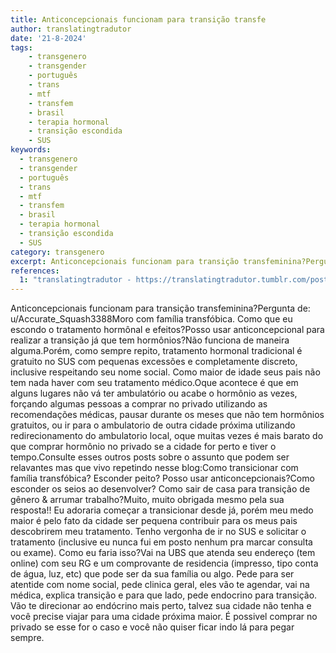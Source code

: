 ```yaml
---
title: Anticoncepcionais funcionam para transição transfe
author: translatingtradutor
date: '21-8-2024'
tags:
    - transgenero
    - transgender
    - português
    - trans
    - mtf
    - transfem
    - brasil
    - terapia hormonal
    - transição escondida
    - SUS
keywords:
  - transgenero
  - transgender
  - português
  - trans
  - mtf
  - transfem
  - brasil
  - terapia hormonal
  - transição escondida
  - SUS
category: transgenero
excerpt: Anticoncepcionais funcionam para transição transfeminina?Pergunta de u/Accurate_Squash3388Moro com família transfóbica. Como que eu escondo o tratame...
references:
  1: "translatingtradutor - https://translatingtradutor.tumblr.com/post/759473471603589120/anticoncepcionais-funcionam-para-transi%C3%A7%C3%A3o"
---
```


Anticoncepcionais funcionam para transição transfeminina?Pergunta de: u/Accurate_Squash3388Moro com família transfóbica. Como que eu escondo o tratamento hormônal e efeitos?Posso usar anticoncepcional para realizar a transição já que tem hormônios?Não funciona de maneira alguma.Porém, como sempre repito, tratamento hormonal tradicional é gratuito no SUS com pequenas excessões e completamente discreto, inclusive respeitando seu nome social. Como maior de idade seus pais não tem nada haver com seu tratamento médico.Oque acontece é que em alguns lugares não vá ter ambulatório ou acabe o hormônio as vezes, forçando algumas pessoas a comprar no privado utilizando as recomendações médicas, pausar durante os meses que não tem hormônios gratuitos, ou ir para o ambulatorio de outra cidade próxima utilizando redirecionamento do ambulatorio local, oque muitas vezes é mais barato do que comprar hormônio no privado se a cidade for perto e tiver o tempo.Consulte esses outros posts sobre o assunto que podem ser relavantes mas que vivo repetindo nesse blog:Como transicionar com família transfóbica? Esconder peito? Posso usar anticoncepcionais?Como esconder os seios ao desenvolver? Como sair de casa para transição de gênero & arrumar trabalho?Muito, muito obrigada mesmo pela sua resposta!! Eu adoraria começar a transicionar desde já, porém meu medo maior é pelo fato da cidade ser pequena contribuir para os meus pais descobrirem meu tratamento. Tenho vergonha de ir no SUS e solicitar o tratamento (inclusive eu nunca fui em posto nenhum pra marcar consulta ou exame). Como eu faria isso?Vai na UBS que atenda seu endereço (tem online) com seu RG e um comprovante de residencia (impresso, tipo conta de água, luz, etc) que pode ser da sua família ou algo. Pede para ser atentide com nome social, pede clinica geral, eles vão te agendar, vai na médica, explica transição e para que lado, pede endocrino para transição. Vão te direcionar ao endócrino mais perto, talvez sua cidade não tenha e você precise viajar para uma cidade próxima maior. É possivel comprar no privado se esse for o caso e você não quiser ficar indo lá para pegar sempre.